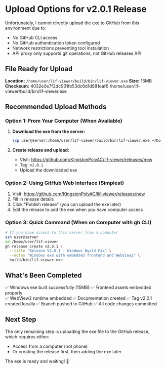 # Upload Options for v2.0.1 Release

Unfortunately, I cannot directly upload the exe to GitHub from this environment due to:
- No GitHub CLI access
- No GitHub authentication token configured  
- Network restrictions preventing tool installation
- API proxy only supports git operations, not GitHub releases API

## File Ready for Upload

**Location:** `/home/user/lif-viewer/build/bin/lif-viewer.exe`
**Size:** 15MB
**Checksum:**
4032e0e7f2dc931fe53dc6d1d881eaf6  /home/user/lif-viewer/build/bin/lif-viewer.exe


## Recommended Upload Methods

### Option 1: From Your Computer (When Available)

1. **Download the exe from the server:**
   ```bash
   scp user@server:/home/user/lif-viewer/build/bin/lif-viewer.exe ~/Downloads/
   ```

2. **Create release and upload:**
   - Visit: https://github.com/KingstonPolyAC/lif-viewer/releases/new
   - Tag: `v2.0.1`
   - Upload the downloaded exe

### Option 2: Using GitHub Web Interface (Simplest)

1. Visit: https://github.com/KingstonPolyAC/lif-viewer/releases/new
2. Fill in release details
3. Click "Publish release" (you can upload the exe later)
4. Edit the release to add the exe when you have computer access

### Option 3: Quick Command (When on Computer with gh CLI)

```bash
# If you have access to this server from a computer
ssh user@server
cd /home/user/lif-viewer
gh release create v2.0.1 \
  --title "Release V2.0.1 - Windows Build Fix" \
  --notes "Windows exe with embedded frontend and WebView2" \
  build/bin/lif-viewer.exe
```

## What's Been Completed

✅ Windows exe built successfully (15MB)
✅ Frontend assets embedded properly  
✅ WebView2 runtime embedded
✅ Documentation created
✅ Tag v2.0.1 created locally
✅ Branch pushed to GitHub
✅ All code changes committed

## Next Step

The only remaining step is uploading the exe file to the GitHub release, which requires either:
- Access from a computer (not phone)
- Or creating the release first, then adding the exe later

The exe is ready and waiting! 🎉
